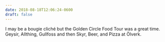 ```yaml
---
date: 2018-08-18T12:06:24-0600
draft: false
---
```




I may be a bougie cliché but the Golden Circle Food Tour was a great time. Geysir, Allthing, Gullfoss and then Skyr, Beer, and Pizza at Ölverk.



